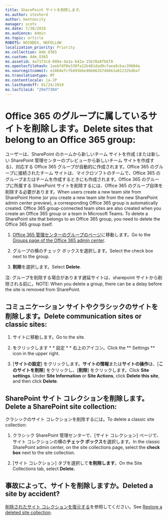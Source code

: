 ```yaml
---
title: SharePoint サイトを削除します。
ms.author: stevhord
author: bentoncity
manager: scotv
ms.date: 7/30/2018
ms.audience: Admin
ms.topic: article
ROBOTS: NOINDEX, NOFOLLOW
localization_priority: Priority
ms.collection: Adm_O365
ms.custom: Adm_O365
ms.assetid: 4a71f3cd-000a-4a1a-b42a-15b70a8fb6f8
ms.openlocfilehash: 1aebfdf0e330fa12b481dad9cfaea9cbac39604a
ms.sourcegitcommit: e2864efcfb493b6e46b662b746661a61232bdba7
ms.translationtype: MT
ms.contentlocale: ja-JP
ms.lasthandoff: 01/24/2019
ms.locfileid: "29477304"
---
```

# <a name="delete-sites-that-belong-to-an-office-365-group"></a><span data-ttu-id="e79a7-102">Office 365 のグループに属しているサイトを削除します。</span><span class="sxs-lookup"><span data-stu-id="e79a7-102">Delete sites that belong to an Office 365 group:</span></span>

<span data-ttu-id="e79a7-p101">ユーザーは、SharePoint のホームから新しいチーム サイトを作成 (または新しい SharePoint 管理センターのプレビューから新しいチーム サイトを作成する)、対応する Office 365 グループが自動的に作成されます。Office 365 のグループに接続されたチーム サイトは、マイクロソフトのチームで、Office 365 のグループまたはチームを作成するときにも作成されます。Office 365 のグループに所属する SharePoint サイトを削除するには、Office 365 のグループ自体を削除する必要があります。</span><span class="sxs-lookup"><span data-stu-id="e79a7-p101">When users create a new team site from SharePoint Home (or you create a new team site from the new SharePoint admin center preview), a corresponding Office 365 group is automatically created. Office 365 group-connected team sites are also created when you create an Office 365 group or a team in Microsoft Teams. To delete a SharePoint site that belongs to an Office 365 group, you need to delete the Office 365 group itself.</span></span> 
  
1. <span data-ttu-id="e79a7-106">[Office 365 管理センターのグループのページ](https://portal.office.com/adminportal/home#/groups)に移動します。</span><span class="sxs-lookup"><span data-stu-id="e79a7-106">Go to the [Groups page of the Office 365 admin center](https://portal.office.com/adminportal/home#/groups).</span></span>
    
2. <span data-ttu-id="e79a7-107">グループの横のチェック ボックスを選択します。</span><span class="sxs-lookup"><span data-stu-id="e79a7-107">Select the check box next to the group.</span></span>
    
3. <span data-ttu-id="e79a7-108">**削除**を選択します。</span><span class="sxs-lookup"><span data-stu-id="e79a7-108">Select **Delete**.</span></span>
    
<span data-ttu-id="e79a7-109">注: グループを削除する場合があります遅延サイトは、sharepoint サイトから削除される前に。</span><span class="sxs-lookup"><span data-stu-id="e79a7-109">NOTE: When you delete a group, there can be a delay before the site is removed from SharePoint.</span></span>
  
## <a name="delete-communication-sites-or-classic-sites"></a><span data-ttu-id="e79a7-110">コミュニケーション サイトやクラシックのサイトを削除します。</span><span class="sxs-lookup"><span data-stu-id="e79a7-110">Delete communication sites or classic sites:</span></span>

1. <span data-ttu-id="e79a7-111">サイトに移動します。</span><span class="sxs-lookup"><span data-stu-id="e79a7-111">Go to the site.</span></span>
  
2. <span data-ttu-id="e79a7-112">をクリックします \* \* 設定 \* \* 右上のアイコン。</span><span class="sxs-lookup"><span data-stu-id="e79a7-112">Click the \*\* Settings \*\* icon in the upper right.</span></span> 
  
3. <span data-ttu-id="e79a7-p102">[**サイトの設定**] をクリックします。**サイトの情報**または**サイトの操作**は、[**このサイトを削除**] をクリックし、[**削除**] をクリックします。</span><span class="sxs-lookup"><span data-stu-id="e79a7-p102">Click **Site settings**. Under **Site Information** or **Site Actions**, click **Delete this site**, and then click **Delete**.</span></span>
  
## <a name="delete-a-sharepoint-site-collection"></a><span data-ttu-id="e79a7-115">SharePoint サイト コレクションを削除します。</span><span class="sxs-lookup"><span data-stu-id="e79a7-115">Delete a SharePoint site collection:</span></span>

<span data-ttu-id="e79a7-116">クラシックのサイト コレクションを削除するには。</span><span class="sxs-lookup"><span data-stu-id="e79a7-116">To delete a classic site collection:</span></span>
  
1. <span data-ttu-id="e79a7-117">クラシック SharePoint 管理センターで、[サイト コレクション] ページで、サイト コレクションの横の**チェック ボックス**を選択します。</span><span class="sxs-lookup"><span data-stu-id="e79a7-117">In the classic SharePoint admin center, on the site collections page, select the **check box** next to the site collection.</span></span> 
    
2. <span data-ttu-id="e79a7-118">[サイト コレクション] タブを選択して**を削除します**。</span><span class="sxs-lookup"><span data-stu-id="e79a7-118">On the Site Collections tab, select **Delete.**</span></span>
    
## <a name="deleted-a-site-by-accident"></a><span data-ttu-id="e79a7-119">事故によって、サイトを削除しますか。</span><span class="sxs-lookup"><span data-stu-id="e79a7-119">Deleted a site by accident?</span></span>

<span data-ttu-id="e79a7-120">[削除されたサイト コレクションを復元する](https://go.microsoft.com/fwlink/?linkid=867660)を参照してください。</span><span class="sxs-lookup"><span data-stu-id="e79a7-120">See [Restore a deleted site collection](https://go.microsoft.com/fwlink/?linkid=867660).</span></span>
  


